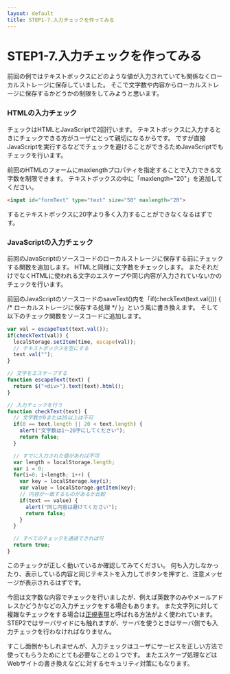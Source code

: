 ```yaml
---
layout: default
title: STEP1-7.入力チェックを作ってみる
---
```

# STEP1-7.入力チェックを作ってみる

前回の例ではテキストボックスにどのような値が入力されていても関係なくローカルストレージに保存していました。
そこで文字数や内容からローカルストレージに保存するかどうかの制限をしてみようと思います。

### HTMLの入力チェック
チェックはHTMLとJavaScriptで2回行います。
テキストボックスに入力するときにチェックできる方がユーザにとって親切になるからです。
ですが直接JavaScriptを実行するなどでチェックを避けることができるためJavaScriptでもチェックを行います。

前回のHTMLのフォームにmaxlengthプロパティを指定することで入力できる文字数を制限できます。
テキストボックスの中に「maxlength="20"」を追加してください。

```html
<input id="formText" type="text" size="50" maxlength="20">
```
するとテキストボックスに20字より多く入力することができなくなるはずです。

### JavaScriptの入力チェック
前回のJavaScriptのソースコードのローカルストレージに保存する前にチェックする関数を追加します。
HTMLと同様に文字数をチェックします。
またそれだけでなくHTMLに使われる文字のエスケープや同じ内容が入力されていないかのチェックを行います。

前回のJavaScriptのソースコードのsaveText()内を「if(checkText(text.val())) { /* ローカルストレージに保存する処理 */ }」という風に書き換えます。
そして以下のチェック関数をソースコードに追加します。

```js
var val = escapeText(text.val());
if(checkText(val)) {
  localStorage.setItem(time, escape(val));
  // テキストボックスを空にする
  text.val("");
}
```
```js
// 文字をエスケープする
function escapeText(text) {
  return $("<div>").text(text).html();
}

// 入力チェックを行う
function checkText(text) {
  // 文字数が0または20以上は不可
  if(0 == text.length || 20 < text.length) { 
    alert("文字数は1〜20字にしてください");
    return false;
  }

  // すでに入力された値があれば不可
  var length = localStorage.length;
  var i = 0;
  for(i=0; i<length; i++) {
    var key = localStorage.key(i);
    var value = localStorage.getItem(key);
    // 内容が一致するものがあるか比較
    if(text == value) {
      alert("同じ内容は避けてください");
      return false;
    }
  }

  // すべてのチェックを通過できれば可
  return true;
}
```
このチェックが正しく動いているか確認してみてください。
何も入力しなかったり、表示している内容と同じテキストを入力してボタンを押すと、注意メッセージが表示されるはずです。

今回は文字数な内容でチェックを行いましたが、例えば英数字のみやメールアドレスかどうかなどの入力チェックをする場合もあります。
また文字列に対して複雑なチェックをする場合は[正規表現](http://www.mnet.ne.jp/~nakama/)と呼ばれる方法がよく使われています。
STEP2ではサーバサイドにも触れますが、サーバを使うときはサーバ側でも入力チェックを行わなければなりません。

すこし面倒かもしれませんが、入力チェックはユーザにサービスを正しい方法で使ってもらうためにとても必要なことの１つです。
またエスケープ処理などはWebサイトの書き換えなどに対するセキュリティ対策にもなります。
